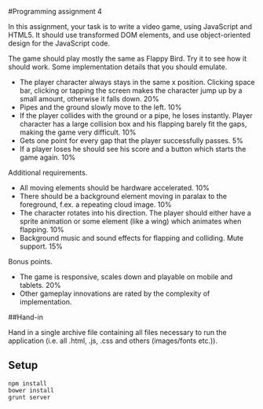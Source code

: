 #Programming assignment 4

In this assignment, your task is to write a video game, using JavaScript and HTML5. It should use transformed DOM elements, and use object-oriented design for the JavaScript code.

The game should play mostly the same as Flappy Bird. Try it to see how it should work. Some implementation details that you should emulate.

* The player character always stays in the same x position. Clicking space bar, clicking or tapping the screen makes the character jump up by a small amount, otherwise it falls down. 20%
* Pipes and the ground slowly move to the left. 10%
* If the player collides with the ground or a pipe, he loses instantly. Player character has a large collision box and his flapping barely fit the gaps, making the game very difficult. 10%
* Gets one point for every gap that the player successfully passes. 5%
* If a player loses he should see his score and a button which starts the game again. 10%

Additional requirements.

* All moving elements should be hardware accelerated. 10%
* There should be a background element moving in paralax to the foreground, f.ex. a repeating cloud image. 10%
* The character rotates into his direction. The player should either have a sprite animation or some element (like a wing) which animates when flapping.  10%
* Background music and sound effects for flapping and colliding. Mute support. 15%

Bonus points.

* The game is responsive, scales down and playable on mobile and tablets. 20%
* Other gameplay innovations are rated by the complexity of implementation.

##Hand-in

Hand in a single archive file containing all files necessary to run the application (i.e. all .html, .js, .css and others (images/fonts etc.)).

## Setup

```
npm install
bower install
grunt server
```
